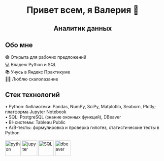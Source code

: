 <div id="header" align="center">
  <h1>Привет всем, я Валерия 👋</h1>
  <h2>Аналитик данных</h2>  
</div>

<div id="aboutme" align="left">
  <h2>Обо мне</h2>
  🟢 Открыта для рабочих предложений <br>
  💻 Владею Python и SQL <br>
  📚 Учусь в Яндекс Практикуме <br>
  🧗‍♀️ Люблю скалолазание
</div>

<div>
  <h2>Стек технологий</h2>
  • Python: библиотеки: Pandas, NumPy, SciPy, Matplotlib, Seaborn, Plotly; платформа Jupyter Notebook <br>
  • SQL: PostgreSQL (знание оконных функций), DBeaver <br>
  • BI-системы: Tableau Public <br>
  • A/B-тесты: формулировка и проверка гипотез, статистические тесты в Python <br>
  <br>
  <img src="https://cdn.jsdelivr.net/gh/devicons/devicon@latest/icons/python/python-original-wordmark.svg" title="python" width="50" height="50">
  <img src="https://cdn.jsdelivr.net/gh/devicons/devicon@latest/icons/jupyter/jupyter-original.svg" title="jupyter" width="50" height="50">
  <img src="https://cdn.jsdelivr.net/gh/devicons/devicon@latest/icons/postgresql/postgresql-original.svg" title="SQL" width="50" height="50">
  <img src="https://cdn.jsdelivr.net/gh/devicons/devicon@latest/icons/dbeaver/dbeaver-original.svg" title="dbeaver" width="50" height="50">
</div>

<!--
**leryash/leryash** is a ✨ _special_ ✨ repository because its `README.md` (this file) appears on your GitHub profile.

Here are some ideas to get you started:

- 🔭 I’m currently working on ...
- 🌱 I’m currently learning ...
- 👯 I’m looking to collaborate on ...
- 🤔 I’m looking for help with ...
- 💬 Ask me about ...
- 📫 How to reach me: ...
- 😄 Pronouns: ...
- ⚡ Fun fact: ...
-->
